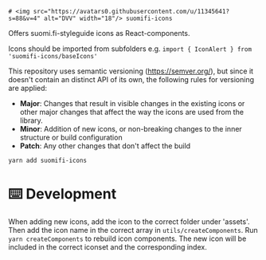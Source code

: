     # <img src="https://avatars0.githubusercontent.com/u/11345641?s=88&v=4" alt="DVV" width="18"/> suomifi-icons

Offers suomi.fi-styleguide icons as React-components.

Icons should be imported from subfolders e.g. `import { IconAlert } from 'suomifi-icons/baseIcons'`

This repository uses semantic versioning (https://semver.org/), but since it doesn't contain an distinct API of its own, the following rules for versioning are applied:

- **Major**: Changes that result in visible changes in the existing icons or other major changes that affect the way the icons are used from the library.
- **Minor**: Addition of new icons, or non-breaking changes to the inner structure or build configuration
- **Patch**: Any other changes that don't affect the build

```bash
yarn add suomifi-icons
```

# ⌨️ Development

When adding new icons, add the icon to the correct folder under 'assets'. Then add the icon name in the correct array in `utils/createComponents`. Run `yarn createComponents` to rebuild icon components. The new icon will be included in the correct iconset and the corresponding index.
